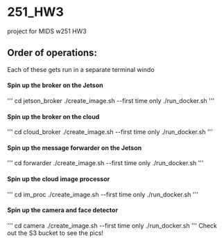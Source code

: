 # 251_HW3
project for MIDS w251 HW3

## Order of operations:
Each of these gets run in a separate terminal windo
#### Spin up the broker on the Jetson
'''
cd jetson_broker
./create_image.sh --first time only
./run_docker.sh
'''
#### Spin up the broker on the cloud
'''
cd cloud_broker
./create_image.sh --first time only
./run_docker.sh
'''
#### Spin up the message forwarder on the Jetson
'''
cd forwarder
./create_image.sh --first time only
./run_docker.sh
'''
#### Spin up the cloud image processor
'''
cd im_proc
./create_image.sh --first time only
./run_docker.sh
'''
#### Spin up the camera and face detector
'''
cd camera
./create_image.sh --first time only
./run_docker.sh
'''
Check out the S3 bucket to see the pics!
